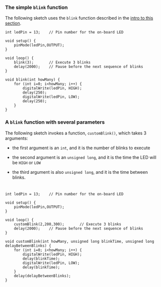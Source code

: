 ### The simple `blink` function ###

The following sketch uses the `blink` function described in the [intro to this section](index.html).

    int ledPin = 13;    // Pin number for the on-board LED
    
    void setup() {
        pinMode(ledPin,OUTPUT);
    }
    
    void loop() {
        blink(3);       // Execute 3 blinks 
        delay(2000);    // Pause before the next sequence of blinks
    }
    
    void blink(int howMany) {
        for (int i=0; i<howMany; i++) {
            digitalWrite(ledPin, HIGH);
            delay(250);
            digitalWrite(ledPin, LOW);
            delay(250);
        }
    }

### A `blink` function with several parameters ###

The following sketch invokes a function, `customBlink()`, which takes 3 arguments:

* the first argument is an `int`, and it is the number of blinks to execute

* the second argument is an `unsigned long`, and it is the time the LED will be `HIGH` or `LOW`

* the third argument is also `unsigned long`, and it is the time between blinks.

#
    int ledPin = 13;    // Pin number for the on-board LED
    
    void setup() {
        pinMode(ledPin,OUTPUT);
    }
    
    void loop() {
        customBlink(2,200,300);       // Execute 3 blinks 
        delay(2000);    // Pause before the next sequence of blinks
    }
    
    void customBlink(int howMany, unsigned long blinkTime, unsigned long delayBetweenBlinks) {
        for (int i=0; i<howMany; i++) {
            digitalWrite(ledPin, HIGH);
            delay(blinkTime);
            digitalWrite(ledPin, LOW);
            delay(blinkTime);
        }
        delay(delayBetweenBlinks);
    }

